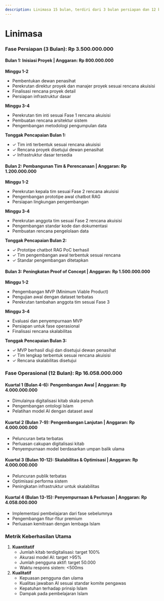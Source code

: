 ```yaml
---
description: Linimasa 15 bulan, terdiri dari 3 bulan persiapan dan 12 bulan operasional
---
```


# Linimasa

### Fase Persiapan (3 Bulan): Rp 3.500.000.000

#### Bulan 1: Inisiasi Proyek | Anggaran: Rp 800.000.000

**Minggu 1-2**

* Pembentukan dewan penasihat
* Perekrutan direktur proyek dan manajer proyek sesuai rencana akuisisi
* Finalisasi rencana proyek detail
* Persiapan infrastruktur dasar

**Minggu 3-4**

* Perekrutan tim inti sesuai Fase 1 rencana akuisisi
* Pembuatan rencana arsitektur sistem
* Pengembangan metodologi pengumpulan data

**Tonggak Pencapaian Bulan 1:**

* ✓ Tim inti terbentuk sesuai rencana akuisisi
* ✓ Rencana proyek disetujui dewan penasihat
* ✓ Infrastruktur dasar tersedia

#### Bulan 2: Pembangunan Tim & Perencanaan | Anggaran: Rp 1.200.000.000

**Minggu 1-2**

* Perekrutan kepala tim sesuai Fase 2 rencana akuisisi
* Pengembangan prototipe awal chatbot RAG
* Persiapan lingkungan pengembangan

**Minggu 3-4**

* Perekrutan anggota tim sesuai Fase 2 rencana akuisisi
* Pengembangan standar kode dan dokumentasi
* Pembuatan rencana pengelolaan data

**Tonggak Pencapaian Bulan 2:**

* ✓ Prototipe chatbot RAG PoC berhasil
* ✓ Tim pengembangan awal terbentuk sesuai rencana
* ✓ Standar pengembangan ditetapkan

#### Bulan 3: Peningkatan Proof of Concept | Anggaran: Rp 1.500.000.000

**Minggu 1-2**

* Pengembangan MVP (Minimum Viable Product)
* Pengujian awal dengan dataset terbatas
* Perekrutan tambahan anggota tim sesuai Fase 3

**Minggu 3-4**

* Evaluasi dan penyempurnaan MVP
* Persiapan untuk fase operasional
* Finalisasi rencana skalabilitas

**Tonggak Pencapaian Bulan 3:**

* ✓ MVP berhasil diuji dan disetujui dewan penasihat
* ✓ Tim lengkap terbentuk sesuai rencana akuisisi
* ✓ Rencana skalabilitas disetujui

### Fase Operasional (12 Bulan): Rp 16.058.000.000

#### Kuartal 1 (Bulan 4-6): Pengembangan Awal | Anggaran: Rp 4.000.000.000

* Dimulainya digitalisasi kitab skala penuh
* Pengembangan ontologi Islam
* Pelatihan model AI dengan dataset awal

#### Kuartal 2 (Bulan 7-9): Pengembangan Lanjutan | Anggaran: Rp 4.000.000.000

* Peluncuran beta terbatas
* Perluasan cakupan digitalisasi kitab
* Penyempurnaan model berdasarkan umpan balik ulama

#### Kuartal 3 (Bulan 10-12): Skalabilitas & Optimisasi | Anggaran: Rp 4.000.000.000

* Peluncuran publik terbatas
* Optimisasi performa sistem
* Peningkatan infrastruktur untuk skalabilitas

#### Kuartal 4 (Bulan 13-15): Penyempurnaan & Perluasan | Anggaran: Rp 4.058.000.000

* Implementasi pembelajaran dari fase sebelumnya
* Pengembangan fitur-fitur premium
* Perluasan kemitraan dengan lembaga Islam

### Metrik Keberhasilan Utama

1. **Kuantitatif**
   * Jumlah kitab terdigitalisasi: target 100%
   * Akurasi model AI: target >95%
   * Jumlah pengguna aktif: target 50.000
   * Waktu respons sistem: <500ms
2. **Kualitatif**
   * Kepuasan pengguna dan ulama
   * Kualitas jawaban AI sesuai standar komite pengawas
   * Kepatuhan terhadap prinsip Islam
   * Dampak pada pembelajaran Islam

